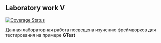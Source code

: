 ## Laboratory work V

[![Coverage Status](https://coveralls.io/repos/github/ImDmitrybtw/timp_lab05_2/badge.svg?branch=master)](https://coveralls.io/github/ImDmitrybtw/timp_lab05_2?branch=master)

Данная лабораторная работа посвещена изучению фреймворков для тестирования на примере **GTest**

